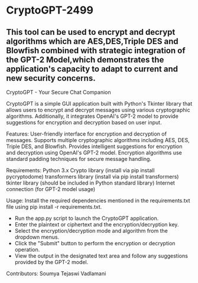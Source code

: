 # CryptoGPT-2499
This tool can be used to encrypt and decrypt algorithms which are AES,DES,Triple DES and Blowfish combined with strategic integration of the GPT-2 Model,which demonstrates the application's capacity to adapt to current and new security concerns.
-------------------------------------------------------------------------------------------------------------------------------------------------
CryptoGPT - Your Secure Chat Companion

CryptoGPT is a simple GUI application built with Python's Tkinter library that allows users to encrypt and decrypt messages using various cryptographic algorithms. Additionally, it integrates OpenAI's GPT-2 model to provide suggestions for encryption and decryption based on user input.

Features:
User-friendly interface for encryption and decryption of messages.
Supports multiple cryptographic algorithms including AES, DES, Triple DES, and Blowfish.
Provides intelligent suggestions for encryption and decryption using OpenAI's GPT-2 model.
Encryption algorithms use standard padding techniques for secure message handling.

Requirements:
Python 3.x
Crypto library (install via pip install pycryptodome)
transformers library (install via pip install transformers)
tkinter library (should be included in Python standard library)
Internet connection (for GPT-2 model usage)

Usage:
Install the required dependencies mentioned in the requirements.txt file using pip install -r requirements.txt.
- Run the app.py script to launch the CryptoGPT application.
- Enter the plaintext or ciphertext and the encryption/decryption key.
- Select the encryption/decryption mode and algorithm from the dropdown menus.
- Click the "Submit" button to perform the encryption or decryption operation.
- View the output in the designated text area and follow any suggestions provided by the GPT-2 model.

Contributors:
Soumya Tejaswi Vadlamani
